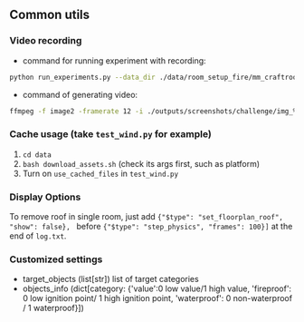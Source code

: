 ## Common utils

### Video recording

* command for running experiment with recording:

```bash
python run_experiments.py --data_dir ./data/room_setup_fire/mm_craftroom_2a-1/ --api_key_file ~/api-key.txt --port 1073 --screen_size 1024 --debug --agent_name h_agent --env_name flood
```

* command of generating video:

```bash
ffmpeg -f image2 -framerate 12 -i ./outputs/screenshots/challenge/img_%d.jpg ./outputs/videos/challenge.mp4
```

### Cache usage (take `test_wind.py` for example)
1. ``cd data``
2. ``bash download_assets.sh`` (check its args first, such as platform)
3. Turn on `use_cached_files` in `test_wind.py`

### Display Options
To remove roof in single room, just add `{"$type": "set_floorplan_roof", "show": false}, ` before `{"$type": "step_physics", "frames": 100}]` at the end of `log.txt`.

### Customized settings

* target_objects (list[str]) list of target categories
* objects_info (dict[category: {'value':0 low value/1 high value, 'fireproof': 0 low ignition point/ 1 high ignition point, 'waterproof': 0 non-waterproof / 1 waterproof}])
